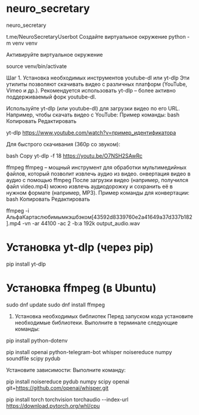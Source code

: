# neuro_secretary
 neuro_secretary

t.me/NeuroSecretaryUserbot
Создайте виртуальное окружение
python -m venv venv

Активируйте виртуальное окружение

source venv/bin/activate

Шаг 1. Установка необходимых инструментов
youtube-dl или yt-dlp
Эти утилиты позволяют скачивать видео с различных платформ (YouTube, Vimeo и др.). Рекомендуется использовать yt-dlp – более активно поддерживаемый форк youtube-dl.

Используйте yt-dlp (или youtube-dl) для загрузки видео по его URL. Например, чтобы скачать видео с YouTube:
Пример команды:
bash
Копировать
Редактировать

yt-dlp https://www.youtube.com/watch?v=пример_идентификатора

Для быстрого скачивания (360p со звуком):

bash
Copy
yt-dlp -f 18 https://youtu.be/O7NSH2SAwRc

ffmpeg
ffmpeg – мощный инструмент для обработки мультимедийных файлов, который позволит извлечь аудио из видео.
онвертация видео в аудио с помощью ffmpeg
После загрузки видео (например, получился файл video.mp4) можно извлечь аудиодорожку и сохранить её в нужном формате (например, MP3).
Пример команды для конвертации:
bash
Копировать
Редактировать

ffmpeg -i АльфаКартаслюбимымкэшбэком[43592d8339760e2a41649a37d337b182].mp4 -vn -ar 44100 -ac 2 -b:a 192k output_audio.wav


# Установка yt-dlp (через pip)
pip install yt-dlp

# Установка ffmpeg (в Ubuntu)
sudo dnf update
sudo dnf install ffmpeg


1. Установка необходимых библиотек
Перед запуском кода установите необходимые библиотеки. Выполните в терминале следующие команды:

pip install python-dotenv

pip install openai python-telegram-bot whisper noisereduce numpy soundfile scipy pydub

Установите зависимости:
Выполните команду:

pip install noisereduce pydub numpy scipy openai git+https://github.com/openai/whisper.git


pip install torch torchvision torchaudio --index-url https://download.pytorch.org/whl/cpu


